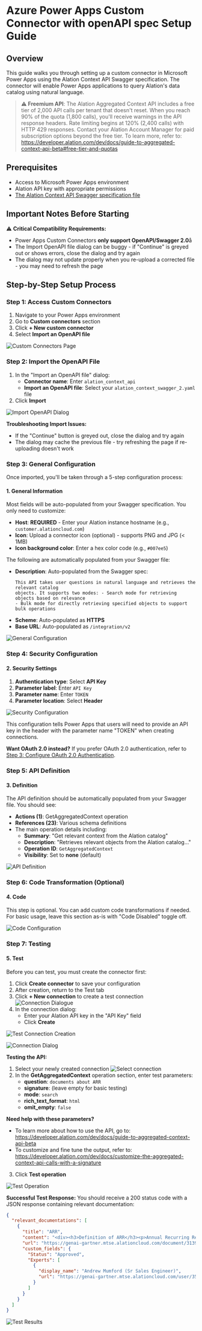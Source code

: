 # Azure Power Apps Custom Connector with openAPI spec Setup Guide

## Overview

This guide walks you through setting up a custom connector in Microsoft Power Apps using the Alation Context API Swagger specification. The connector will enable Power Apps applications to query Alation's data catalog using natural language.

>**⚠️ Freemium API**: The Alation Aggregated Context API includes a free tier of 2,000 API calls per tenant that doesn't reset. When you reach 90% of the quota (1,800 calls), you'll receive warnings in the API response headers. Rate limiting begins at 120% (2,400 calls) with HTTP 429 responses. Contact your Alation Account Manager for paid subscription options beyond the free tier. To learn more, refer to: https://developer.alation.com/dev/docs/guide-to-aggregated-context-api-beta#free-tier-and-quotas

## Prerequisites

- Access to Microsoft Power Apps environment
- Alation API key with appropriate permissions
- [The Alation Context API Swagger specification file](./alation_context_swagger_2.yaml)

## Important Notes Before Starting

⚠️ **Critical Compatibility Requirements:**
- Power Apps Custom Connectors **only support OpenAPI/Swagger 2.0**å
- The Import OpenAPI file dialog can be buggy - if "Continue" is greyed out or shows errors, close the dialog and try again
- The dialog may not update properly when you re-upload a corrected file - you may need to refresh the page

## Step-by-Step Setup Process

### Step 1: Access Custom Connectors

1. Navigate to your Power Apps environment
2. Go to **Custom connectors** section
3. Click **+ New custom connector**
4. Select **Import an OpenAPI file**

![Custom Connectors Page](../images/azure_power_apps_openapi_connector/custom-connectors-page.png)

### Step 2: Import the OpenAPI File

1. In the "Import an OpenAPI file" dialog:
   - **Connector name**: Enter `alation_context_api`
   - **Import an OpenAPI file**: Select your `alation_context_swagger_2.yaml` file
2. Click **Import**

![Import OpenAPI Dialog](../images/azure_power_apps_openapi_connector/import-openapi-dialog.png)

**Troubleshooting Import Issues:**
- If the "Continue" button is greyed out, close the dialog and try again
- The dialog may cache the previous file - try refreshing the page if re-uploading doesn't work

### Step 3: General Configuration

Once imported, you'll be taken through a 5-step configuration process:

#### 1. General Information
Most fields will be auto-populated from your Swagger specification. You only need to customize:

- **Host**: **REQUIRED** - Enter your Alation instance hostname (e.g., `customer.alationcloud.com`)
- **Icon**: Upload a connector icon (optional) - supports PNG and JPG (< 1MB)
- **Icon background color**: Enter a hex color code (e.g., `#007ee5`)

The following are automatically populated from your Swagger file:
- **Description**: Auto-populated from the Swagger spec:
  ```
  This API takes user questions in natural language and retrieves the relevant catalog 
  objects. It supports two modes: - Search mode for retrieving objects based on relevance 
  - Bulk mode for directly retrieving specified objects to support bulk operations
  ```
- **Scheme**: Auto-populated as **HTTPS** 
- **Base URL**: Auto-populated as `/integration/v2`

![General Configuration](../images/azure_power_apps_openapi_connector/general-config.png)

### Step 4: Security Configuration

#### 2. Security Settings
1. **Authentication type**: Select **API Key**
2. **Parameter label**: Enter `API Key`
3. **Parameter name**: Enter `TOKEN`
4. **Parameter location**: Select **Header**

![Security Configuration](../images/azure_power_apps_openapi_connector/security-config.png)

This configuration tells Power Apps that users will need to provide an API key in the header with the parameter name "TOKEN" when creating connections.

**Want OAuth 2.0 instead?** If you prefer OAuth 2.0 authentication, refer to [Step 3: Configure OAuth 2.0 Authentication](./azure_custom_connector_mcp_server.md#step-3-configure-oauth-20-authentication-tab-2).

### Step 5: API Definition

#### 3. Definition
The API definition should be automatically populated from your Swagger file. You should see:

- **Actions (1)**: GetAggregatedContext operation
- **References (23)**: Various schema definitions
- The main operation details including:
  - **Summary**: "Get relevant context from the Alation catalog"
  - **Description**: "Retrieves relevant objects from the Alation catalog..."
  - **Operation ID**: `GetAggregatedContext`
  - **Visibility**: Set to **none** (default)

![API Definition](../images/azure_power_apps_openapi_connector/definition-config.png)

### Step 6: Code Transformation (Optional)

#### 4. Code
This step is optional. You can add custom code transformations if needed. For basic usage, leave this section as-is with "Code Disabled" toggle off.

![Code Configuration](../images/azure_power_apps_openapi_connector/code-config.png)

### Step 7: Testing

#### 5. Test
Before you can test, you must create the connector first:

1. Click **Create connector** to save your configuration
2. After creation, return to the Test tab
3. Click **+ New connection** to create a test connection
![Connection Dialogue](../images/azure_power_apps_openapi_connector/enter_api_key.png)
4. In the connection dialog:
   - Enter your Alation API key in the "API Key" field
   - Click **Create**

![Test Connection Creation](../images/azure_power_apps_openapi_connector/test-connection-create.png)

![Connection Dialog](../images/azure_power_apps_openapi_connector/connection-dialog.png)

**Testing the API:**
1. Select your newly created connection
![Select connection](../images/azure_power_apps_openapi_connector/select-connection.png)
2. In the **GetAggregatedContext** operation section, enter test parameters:
   - **question**: `documents about ARR`
   - **signature**: (leave empty for basic testing)
   - **mode**: `search`
   - **rich_text_format**: `html`
   - **omit_empty**: `false`

**Need help with these parameters?**
- To learn more about how to use the API, go to: https://developer.alation.com/dev/docs/guide-to-aggregated-context-api-beta
- To customize and fine tune the output, refer to: https://developer.alation.com/dev/docs/customize-the-aggregated-context-api-calls-with-a-signature

3. Click **Test operation**

![Test Operation](../images/azure_power_apps_openapi_connector/test-operation.png)

**Successful Test Response:**
You should receive a 200 status code with a JSON response containing relevant documentation:

```json
{
  "relevant_documentations": [
    {
      "title": "ARR",
      "content": "<div><h3>Definition of ARR</h3><p>Annual Recurring Revenue, or ARR, is...",
      "url": "https://genai-gartner.mtse.alationcloud.com/document/3139/",
      "custom_fields": {
        "Status": "Approved",
        "Experts": [
          {
            "display_name": "Andrew Mumford (Sr Sales Engineer)",
            "url": "https://genai-gartner.mtse.alationcloud.com/user/35/"
          }
        ]
      }
    }
  ]
}
```

![Test Results](../images/azure_power_apps_openapi_connector/test-results.png)